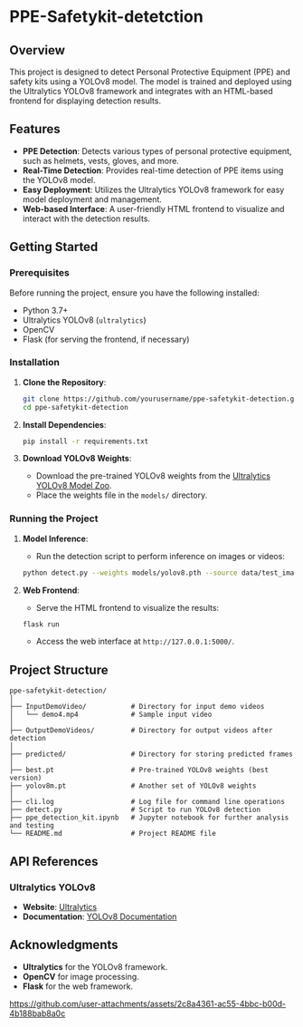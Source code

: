 # PPE-Safetykit-detetction


## Overview

This project is designed to detect Personal Protective Equipment (PPE) and safety kits using a YOLOv8 model. The model is trained and deployed using the Ultralytics YOLOv8 framework and integrates with an HTML-based frontend for displaying detection results.

## Features

- **PPE Detection**: Detects various types of personal protective equipment, such as helmets, vests, gloves, and more.
- **Real-Time Detection**: Provides real-time detection of PPE items using the YOLOv8 model.
- **Easy Deployment**: Utilizes the Ultralytics YOLOv8 framework for easy model deployment and management.
- **Web-based Interface**: A user-friendly HTML frontend to visualize and interact with the detection results.

## Getting Started

### Prerequisites

Before running the project, ensure you have the following installed:

- Python 3.7+
- Ultralytics YOLOv8 (`ultralytics`)
- OpenCV
- Flask (for serving the frontend, if necessary)

### Installation

1. **Clone the Repository**:
    ```bash
    git clone https://github.com/yourusername/ppe-safetykit-detection.git
    cd ppe-safetykit-detection
    ```

2. **Install Dependencies**:
    ```bash
    pip install -r requirements.txt
    ```

3. **Download YOLOv8 Weights**:
    - Download the pre-trained YOLOv8 weights from the [Ultralytics YOLOv8 Model Zoo](https://github.com/ultralytics/ultralytics#model-zoo).
    - Place the weights file in the `models/` directory.

### Running the Project

1. **Model Inference**:
    - Run the detection script to perform inference on images or videos:
    ```bash
    python detect.py --weights models/yolov8.pth --source data/test_images
    ```

2. **Web Frontend**:
    - Serve the HTML frontend to visualize the results:
    ```bash
    flask run
    ```
    - Access the web interface at `http://127.0.0.1:5000/`.

## Project Structure

```plaintext
ppe-safetykit-detection/
│
├── InputDemoVideo/           # Directory for input demo videos
│   └── demo4.mp4             # Sample input video
│
├── OutputDemoVideos/         # Directory for output videos after detection
│
├── predicted/                # Directory for storing predicted frames
│
├── best.pt                   # Pre-trained YOLOv8 weights (best version)
├── yolov8m.pt                # Another set of YOLOv8 weights
│
├── cli.log                   # Log file for command line operations
├── detect.py                 # Script to run YOLOv8 detection
├── ppe_detection_kit.ipynb   # Jupyter notebook for further analysis and testing
└── README.md                 # Project README file

```

## API References

### Ultralytics YOLOv8

- **Website**: [Ultralytics](https://ultralytics.com)
- **Documentation**: [YOLOv8 Documentation](https://docs.ultralytics.com)



## Acknowledgments

- **Ultralytics** for the YOLOv8 framework.
- **OpenCV** for image processing.
- **Flask** for the web framework.



https://github.com/user-attachments/assets/2c8a4361-ac55-4bbc-b00d-4b188bab8a0c




